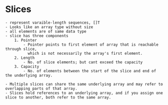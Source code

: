 # Slices

    - represent varaible-length sequences, []T
    - Looks like an array type without size
    - all elements are of same data type
    - slice has three components
        1. Pointer
            - Pointer points to first element of array that is reachable through slice,
              which is not necessarily the array's first element.
        2. Length
            - No. of slice elements; but cant exceed the capacity
        3. Capacity
            - No. of elements between the start of the slice and end of the underlying array.

    - Multiple slices can share the same underlying array and may refer to overlapping parts of that array.
    - Slices hold references to an underlying array, and if you assign one slice to another, both refer to the same array.
